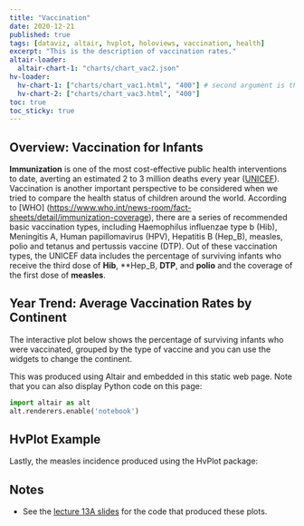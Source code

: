 ```yaml
---
title: "Vaccination"
date: 2020-12-21
published: true
tags: [dataviz, altair, hvplot, holoviews, vaccination, health]
excerpt: "This is the description of vaccination rates."
altair-loader:
  altair-chart-1: "charts/chart_vac2.json"
hv-loader:
  hv-chart-1: ["charts/chart_vac1.html", "400"] # second argument is the height
  hv-chart-2: ["charts/chart_vac3.html", "400"]
toc: true
toc_sticky: true
---
```

## Overview: Vaccination for Infants
**Immunization** is one of the most cost-effective public health interventions to date, averting an estimated 2 to 3 million deaths every year ([UNICEF](https://data.unicef.org/topic/child-health/immunization/)). Vaccination is another important perspective to be considered when we tried to compare the health status of children around the world. According to [WHO] (https://www.who.int/news-room/fact-sheets/detail/immunization-coverage), there are a series of recommended basic vaccination types, including Haemophilus influenzae type b (Hib), Meningitis A, Human papillomavirus (HPV), Hepatitis B (Hep_B), measles, polio and tetanus and pertussis vaccine (DTP). Out of these vaccination types, the UNICEF data includes the percentage of surviving infants who receive the third dose of **Hib**, **Hep_B, **DTP**, and **polio** and the coverage of the first dose of **measles**. 

## Year Trend: Average Vaccination Rates by Continent

The interactive plot below shows the percentage of surviving infants who were vaccinated, grouped by the type of vaccine and you can use the widgets to change the continent.

<div id="hv-chart-1"></div>

<div id="hv-chart-2"></div>


This was produced using Altair and embedded in this static web page. Note that you can also display Python code on this page:

```python
import altair as alt
alt.renderers.enable('notebook')
```

## HvPlot Example

Lastly, the measles incidence produced using the HvPlot package:

<div id="hv-chart-1"></div>

## Notes

- See the [lecture 13A slides](https://github.com/MUSA-550-Fall-2020/week-13/blob/master/lecture-13A.ipynb) for the code that produced these plots.
